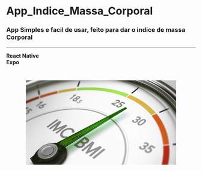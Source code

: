 # App_Indice_Massa_Corporal

### App Simples e facil de usar, feito para dar o indice de massa Corporal
<hr>

<b>React Native<b><br>
<b>Expo<b><br>
  
<h1 align="center">
    <img alt="IMC" title="#IMC" src="./img.jpg" width="400px" />
</h1>

